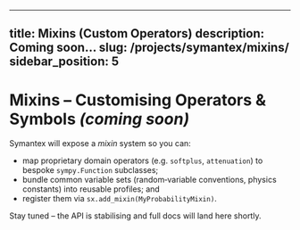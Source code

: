 --------------------------------
title: Mixins (Custom Operators)
description: Coming soon...
slug: /projects/symantex/mixins/
sidebar_position: 5
--------------------------------

# Mixins – Customising Operators & Symbols *(coming soon)*

Symantex will expose a *mixin* system so you can:

* map proprietary domain operators (e.g. `softplus`, `attenuation`) to bespoke `sympy.Function` subclasses;
* bundle common variable sets (random‑variable conventions, physics constants) into reusable profiles; and
* register them via `sx.add_mixin(MyProbabilityMixin)`.

Stay tuned – the API is stabilising and full docs will land here shortly.
